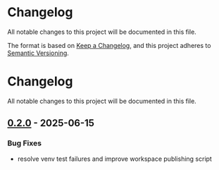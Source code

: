 # Changelog

All notable changes to this project will be documented in this file.

The format is based on [Keep a Changelog](https://keepachangelog.com/en/1.0.0/),
and this project adheres to [Semantic Versioning](https://semver.org/spec/v2.0.0.html).

# Changelog

All notable changes to this project will be documented in this file.


## [0.2.0](https://github.com/loonghao/vx/compare/vx-core-v0.1.36...vx-core-v0.2.0) - 2025-06-15

### Bug Fixes

- resolve venv test failures and improve workspace publishing script
